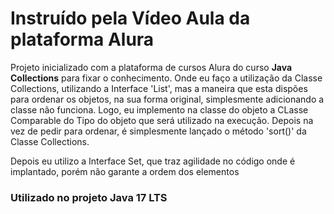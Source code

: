 <h1>Instruído pela Vídeo Aula da plataforma Alura</h1>

<p>Projeto inicializado com a plataforma de cursos Alura do curso <b>Java Collections</b> para fixar o conhecimento. Onde eu faço a utilização da Classe Collections, utilizando a Interface 'List', mas a maneira que esta dispões para ordenar os objetos, na sua forma original, 
simplesmente adicionando a classe não funciona. Logo, eu implemento na classe do objeto a CLasse Comparable do Tipo do objeto que será utilizado na execução. Depois na vez de pedir para ordenar, é simplesmente 
lançado o método 'sort()' da Classe Collections.</p>
<p>Depois eu utilizo a Interface Set, que traz agilidade no código onde é implantado, porém não garante a ordem dos elementos</p>

<h3>Utilizado no projeto Java 17 LTS</h3>
